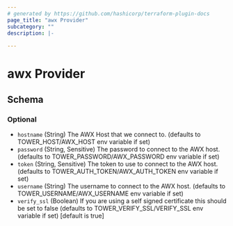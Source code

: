 ```yaml
---
# generated by https://github.com/hashicorp/terraform-plugin-docs
page_title: "awx Provider"
subcategory: ""
description: |-
  
---
```


# awx Provider





<!-- schema generated by tfplugindocs -->
## Schema

### Optional

- `hostname` (String) The AWX Host that we connect to. (defaults to TOWER_HOST/AWX_HOST env variable if set)
- `password` (String, Sensitive) The password to connect to the AWX host. (defaults to TOWER_PASSWORD/AWX_PASSWORD env variable if set)
- `token` (String, Sensitive) The token to use to connect to the AWX host. (defaults to TOWER_AUTH_TOKEN/AWX_AUTH_TOKEN env variable if set)
- `username` (String) The username to connect to the AWX host. (defaults to TOWER_USERNAME/AWX_USERNAME env variable if set)
- `verify_ssl` (Boolean) If you are using a self signed certificate this should be set to false (defaults to TOWER_VERIFY_SSL/VERIFY_SSL env variable if set) [default is true]
